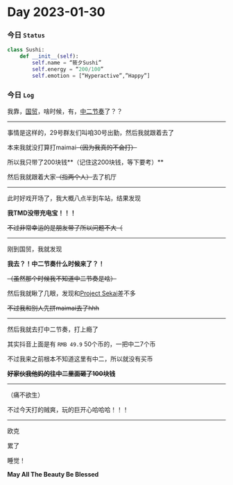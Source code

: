 # Day 2023-01-30

### 今日 `Status`

```python
class Sushi:
    def __init__(self):
        self.name = “筱夕Sushi”
        self.energy = “200/100”
        self.emotion = [“Hyperactive”,”Happy”]
```

### 今日 `Log`

我靠，[国贸](https://baike.baidu.com/item/民盈·国贸城/50841341)，啥时候，有，[中二节奏](https://zh.moegirl.org.cn/CHUNITHM)了？？

---

事情是这样的，29号群友们叫咱30号出勤，然后我就跟着去了

本来我就没打算打maimai~~（因为我真的不会打）~~

所以我只带了200块钱**（记住这200块钱，等下要考）**

然后我就跟着大家~~（指两个人）~~去了机厅

---

此时好戏开场了，我大概八点半到车站，结果发现

**我TMD没带充电宝！！！**

~~不过非常幸运的是朋友带了所以问题不大（~~

---

刚到国贸，我就发现

**我去？！中二节奏什么时候来了？！**

~~（虽然那个时候我不知道中二节奏是啥）~~

然后我就瞅了几眼，发现和[Project Sekai](https://zh.moegirl.org.cn/世界计划_彩色舞台_feat._初音未来)差不多

~~不过我和别人先拼maimai去了hhh~~

---

然后我就去打中二节奏，打上瘾了

其实抖音上面是有 `RMB 49.9` 50个币的，一把中二7个币

不过我来之前根本不知道这里有中二，所以就没有买币

~~**好家伙我他妈的往中二里面砸了100块钱**~~

---

（痛不欲生）

不过今天打的贼爽，玩的巨开心哈哈哈！！！

---

欧克

累了

睡觉！

**May All The Beauty Be Blessed**